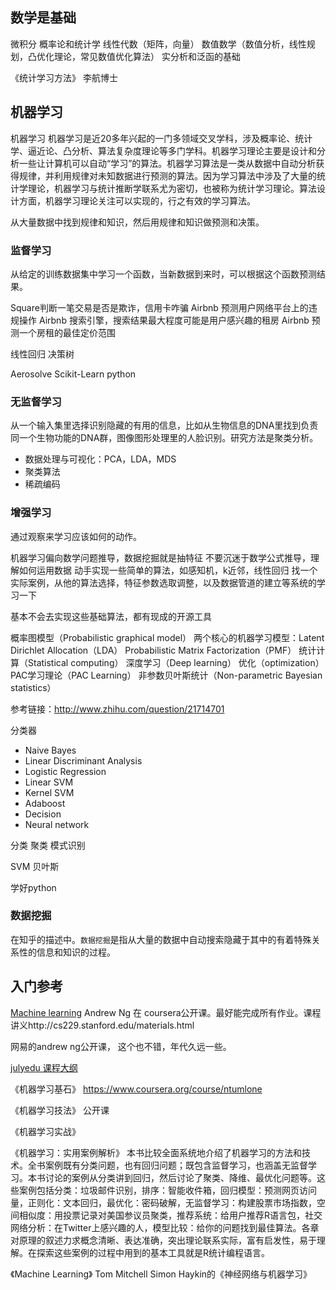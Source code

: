

## 数学是基础

微积分
概率论和统计学
线性代数（矩阵，向量）
数值数学（数值分析，线性规划，凸优化理论，常见数值优化算法）
实分析和泛函的基础

《统计学习方法》 李航博士



## 机器学习

机器学习 机器学习是近20多年兴起的一门多领域交叉学科，涉及概率论、统计学、逼近论、凸分析、算法复杂度理论等多门学科。机器学习理论主要是设计和分析一些让计算机可以自动“学习”的算法。机器学习算法是一类从数据中自动分析获得规律，并利用规律对未知数据进行预测的算法。因为学习算法中涉及了大量的统计学理论，机器学习与统计推断学联系尤为密切，也被称为统计学习理论。算法设计方面，机器学习理论关注可以实现的，行之有效的学习算法。

从大量数据中找到规律和知识，然后用规律和知识做预测和决策。


### 监督学习

从给定的训练数据集中学习一个函数，当新数据到来时，可以根据这个函数预测结果。

Square判断一笔交易是否是欺诈，信用卡咋骗
Airbnb 预测用户网络平台上的违规操作
Airbnb 搜索引擎，搜索结果最大程度可能是用户感兴趣的租房
Airbnb 预测一个房租的最佳定价范围


线性回归
决策树


Aerosolve
Scikit-Learn python


### 无监督学习

从一个输入集里选择识别隐藏的有用的信息，比如从生物信息的DNA里找到负责同一个生物功能的DNA群，图像图形处理里的人脸识别。研究方法是聚类分析。

*	数据处理与可视化：PCA，LDA，MDS
*	聚类算法
*	稀疏编码


### 增强学习

通过观察来学习应该如何的动作。



机器学习偏向数学问题推导，数据挖掘就是抽特征
不要沉迷于数学公式推导，理解如何运用数据
动手实现一些简单的算法，如感知机，k近邻，线性回归
找一个实际案例，从他的算法选择，特征参数选取调整，以及数据管道的建立等系统的学习一下


基本不会去实现这些基础算法，都有现成的开源工具

概率图模型（Probabilistic graphical model）
两个核心的机器学习模型：Latent Dirichlet Allocation（LDA） Probabilistic Matrix Factorization（PMF）
统计计算（Statistical computing）	
深度学习（Deep learning）
优化（optimization）
PAC学习理论（PAC Learning）
非参数贝叶斯统计（Non-parametric Bayesian statistics）

参考链接：http://www.zhihu.com/question/21714701





分类器

*	Naive Bayes
*	Linear Discriminant Analysis
*	Logistic Regression
*	Linear SVM
*	Kernel SVM
*	Adaboost
*	Decision
*	Neural network




分类
聚类
模式识别


SVM
贝叶斯

学好python





### 数据挖掘

在知乎的描述中。`数据挖掘`是指从大量的数据中自动搜索隐藏于其中的有着特殊关系性的信息和知识的过程。



## 入门参考


[Machine learning](https://www.coursera.org/learn/machine-learning/) Andrew Ng 在 coursera公开课。最好能完成所有作业。课程讲义http://cs229.stanford.edu/materials.html

网易的andrew ng公开课， 这个也不错，年代久远一些。

[julyedu 课程大纲](http://julyedu.com/course/getDetail?course_id=34#discard)

《机器学习基石》 https://www.coursera.org/course/ntumlone   

《机器学习技法》 公开课

《机器学习实战》

《机器学习：实用案例解析》 本书比较全面系统地介绍了机器学习的方法和技术。全书案例既有分类问题，也有回归问题；既包含监督学习，也涵盖无监督学习。本书讨论的案例从分类讲到回归，然后讨论了聚类、降维、最优化问题等。这些案例包括分类：垃圾邮件识别，排序：智能收件箱，回归模型：预测网页访问量，正则化：文本回归，最优化：密码破解，无监督学习：构建股票市场指数，空间相似度：用投票记录对美国参议员聚类，推荐系统：给用户推荐R语言包，社交网络分析：在Twitter上感兴趣的人，模型比较：给你的问题找到最佳算法。各章对原理的叙述力求概念清晰、表达准确，突出理论联系实际，富有启发性，易于理解。在探索这些案例的过程中用到的基本工具就是R统计编程语言。


《Machine Learning》 Tom Mitchell 
Simon Haykin的《神经网络与机器学习》

